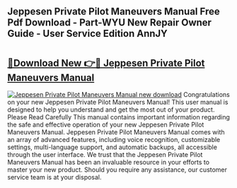 ## Jeppesen Private Pilot Maneuvers Manual Free Pdf Download - Part-WYU New Repair Owner Guide - User Service Edition AnnJY

# <h2><a href="http://bc38065.oget.top/?id=Jeppesen+Private+Pilot+Maneuvers+Manual">🔗Download New 👉🔴 Jeppesen Private Pilot Maneuvers Manual</a></h2>

[![Jeppesen Private Pilot Maneuvers Manual new download](https://i.imgur.com/5g1atiW.png)](http://bc38065.oget.top/?id=Jeppesen+Private+Pilot+Maneuvers+Manual)
Congratulations on your new Jeppesen Private Pilot Maneuvers Manual! This user manual is designed to help you understand and get the most out of your product. Please Read Carefully This manual contains important information regarding the safe and effective operation of your new Jeppesen Private Pilot Maneuvers Manual. Jeppesen Private Pilot Maneuvers Manual comes with an array of advanced features, including voice recognition, customizable settings, multi-language support, and automatic backups, all accessible through the user interface. We trust that the Jeppesen Private Pilot Maneuvers Manual has been an invaluable resource in your efforts to master your new product. Should you require any assistance, our customer service team is at your disposal.
